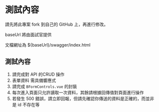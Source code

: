 # 測試內容

請先將此專案 fork 到自己的 GitHub 上，再進行修改。

baseUrl 將由面試官提供

文檔網址為 ${baseUrl}/swagger/index.html

## 測試內容
1. 請完成對 API 的CRUD 操作
2. 表單資料 需具備響應式
3. 請完成 `BFormControls.vue` 的封裝
4. 每次進入頁面只允許讀取一次資料，其餘請根據回傳值對頁面進行操作
5. 若發生 500 錯誤，請立即回報，但請先確認你傳送的資料是正確的，而並非是 id 不存在等

 